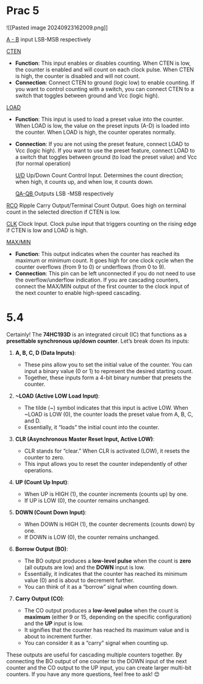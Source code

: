 
# Prac 5 

![[Pasted image 20240923162009.png]]

 <u>A - B</u> 
input LSB-MSB respectively
  
  <u>CTEN</u>
- **Function**: This input enables or disables counting. When CTEN is low, the counter is enabled and will count on each clock pulse. When CTEN is high, the counter is disabled and will not count.
- **Connection**: Connect CTEN to ground (logic low) to enable counting. If you want to control counting with a switch, you can connect CTEN to a switch that toggles between ground and Vcc (logic high).
  
<u>LOAD</U> 
- **Function**: This input is used to load a preset value into the counter. When LOAD is low, the value on the preset inputs (A-D) is loaded into the counter. When LOAD is high, the counter operates normally.
- **Connection**: If you are not using the preset feature, connect LOAD to Vcc (logic high). If you want to use the preset feature, connect LOAD to a switch that toggles between ground (to load the preset value) and Vcc (for normal operation)
  
  <u>U/D</u> 
Up/Down Count Control Input. Determines the count direction; when high, it counts up, and when low, it counts down.
  
  <u>QA-QB </u>
Outputs LSB -MSB respectively 

<u>RCO</u> 
Ripple Carry Output/Terminal Count Output. Goes high on terminal count in the selected direction if CTEN is low.

<u>CLK</u>
Clock Input. Clock pulse input that triggers counting on the rising edge if CTEN is low and LOAD is high.

<u>MAX/MIN</u> 
- **Function**: This output indicates when the counter has reached its maximum or minimum count. It goes high for one clock cycle when the counter overflows (from 9 to 0) or underflows (from 0 to 9).
- **Connection**: This pin can be left unconnected if you do not need to use the overflow/underflow indication. If you are cascading counters, connect the MAX/MIN output of the first counter to the clock input of the next counter to enable high-speed cascading.


# 5.4

Certainly! The **74HC193D** is an integrated circuit (IC) that functions as a **presettable synchronous up/down counter**. Let’s break down its inputs:

1. **A, B, C, D (Data Inputs)**:
    
    - These pins allow you to set the initial value of the counter. You can input a binary value (0 or 1) to represent the desired starting count.
    - Together, these inputs form a 4-bit binary number that presets the counter.
2. **~LOAD (Active LOW Load Input)**:
    
    - The tilde (~) symbol indicates that this input is active LOW. When ~LOAD is LOW (0), the counter loads the preset value from A, B, C, and D.
    - Essentially, it “loads” the initial count into the counter.
3. **CLR (Asynchronous Master Reset Input, Active LOW)**:
    
    - CLR stands for “clear.” When CLR is activated (LOW), it resets the counter to zero.
    - This input allows you to reset the counter independently of other operations.
4. **UP (Count Up Input)**:
    
    - When UP is HIGH (1), the counter increments (counts up) by one.
    - If UP is LOW (0), the counter remains unchanged.
5. **DOWN (Count Down Input)**:
    
    - When DOWN is HIGH (1), the counter decrements (counts down) by one.
    - If DOWN is LOW (0), the counter remains unchanged.


1. **Borrow Output (BO)**:
    
    - The BO output produces a **low-level pulse** when the count is **zero** (all outputs are low) and the **DOWN** input is low.
    - Essentially, it indicates that the counter has reached its minimum value (0) and is about to decrement further.
    - You can think of it as a “borrow” signal when counting down.
2. **Carry Output (CO)**:
    
    - The CO output produces a **low-level pulse** when the count is **maximum** (either 9 or 15, depending on the specific configuration) and the **UP** input is low.
    - It signifies that the counter has reached its maximum value and is about to increment further.
    - You can consider it as a “carry” signal when counting up.

These outputs are useful for cascading multiple counters together. By connecting the BO output of one counter to the DOWN input of the next counter and the CO output to the UP input, you can create larger multi-bit counters. If you have any more questions, feel free to ask! 😊